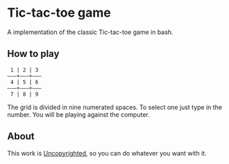 # Tic-tac-toe game

A implementation of the classic Tic-tac-toe game in bash.

## How to play
```
 1 | 2 | 3 
———+———+———
 4 | 5 | 6 
———+———+———
 7 | 8 | 9 
```

The grid is divided in nine numerated spaces. To select one just type in the number. You will be playing against the computer.

## About

This work is [Uncopyrighted](https://creativecommons.org/publicdomain/zero/1.0/), so you can do whatever you want with it.